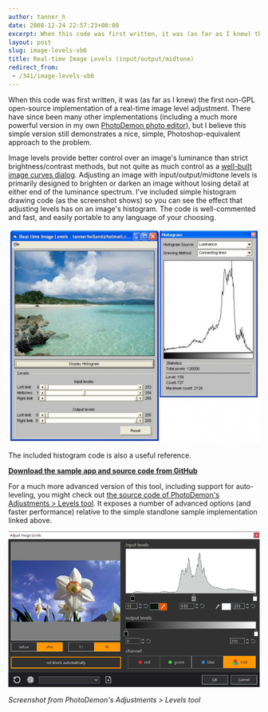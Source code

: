 ```yaml
---
author: tanner_h
date: 2008-12-24 22:57:23+00:00
excerpt: When this code was first written, it was (as far as I knew) the first non-GPL open-source implementation of a real-time image level adjustment.  There have since been many other implementations (including a much more powerful version in my own PhotoDemon photo editor), but I believe this first version still demonstrates a nice, simple, Photoshop-equivalent approach to the problem.
layout: post
slug: image-levels-vb6
title: Real-time Image Levels (input/output/midtone) 
redirect_from:
 - /341/image-levels-vb6
---
```


When this code was first written, it was (as far as I knew) the first non-GPL open-source implementation of a real-time image level adjustment.  There have since been many other implementations (including a much more powerful version in my own [PhotoDemon photo editor](https://photodemon.org)), but I believe this simple version still demonstrates a nice, simple, Photoshop-equivalent approach to the problem.

Image levels provide better control over an image's luminance than strict brightness/contrast methods, but not quite as much control as a [well-built image curves dialog](336/image-curves-vb6/). Adjusting an image with input/output/midtone levels is primarily designed to brighten or darken an image without losing detail at either end of the luminance spectrum. I've included simple histogram drawing code (as the screenshot shows) so you can see the effect that adjusting levels has on an image's histogram. The code is well-commented and fast, and easily portable to any language of your choosing.

![The included histogram code is also a good reference.](images/image_levels-600x510.jpg)

The included histogram code is also a useful reference.

**[Download the sample app and source code from GitHub](https://github.com/tannerhelland/vb6-code/tree/master/Levels-effect)**

For a much more advanced version of this tool, including support for auto-leveling, you might check out [the source code of PhotoDemon's Adjustments > Levels tool](https://github.com/tannerhelland/PhotoDemon/blob/master/Forms/Adjustments_Levels.frm).  It exposes a number of advanced options (and faster performance) relative to the simple standlone sample implementation linked above.

[![PhotoDemon screenshot](images/PD_levels_screenshot.png)](images/PD_levels_screenshot.png)

*Screenshot from PhotoDemon's Adjustments > Levels tool*